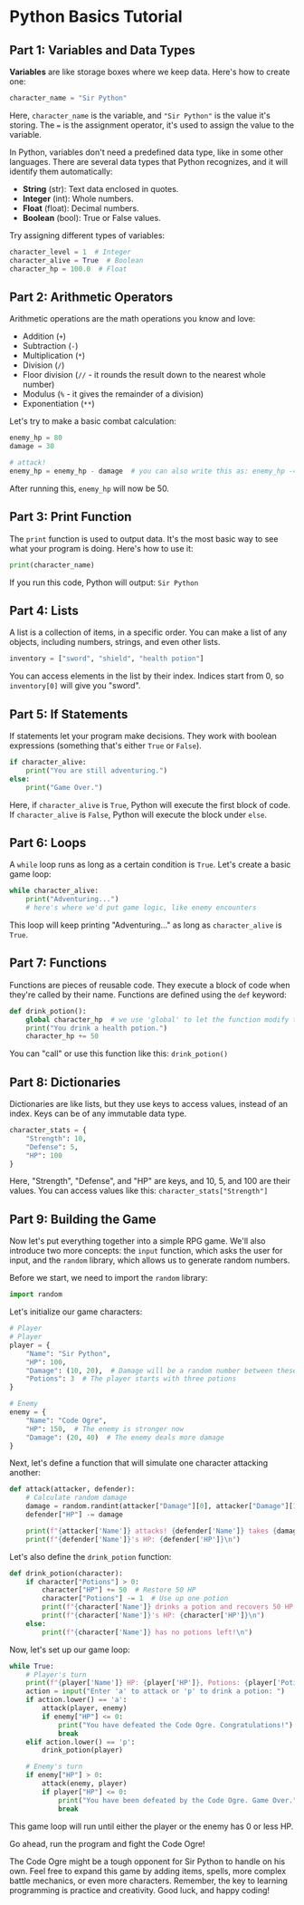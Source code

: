 # Python Basics Tutorial

## Part 1: Variables and Data Types

**Variables** are like storage boxes where we keep data. Here's how to create one:

```python
character_name = "Sir Python"
```
Here, `character_name` is the variable, and `"Sir Python"` is the value it's storing. The `=` is the assignment operator, it's used to assign the value to the variable.

In Python, variables don't need a predefined data type, like in some other languages. There are several data types that Python recognizes, and it will identify them automatically:

- **String** (str): Text data enclosed in quotes.
- **Integer** (int): Whole numbers.
- **Float** (float): Decimal numbers.
- **Boolean** (bool): True or False values.

Try assigning different types of variables:

```python
character_level = 1  # Integer
character_alive = True  # Boolean
character_hp = 100.0  # Float
```

## Part 2: Arithmetic Operators

Arithmetic operations are the math operations you know and love:

- Addition (`+`)
- Subtraction (`-`)
- Multiplication (`*`)
- Division (`/`)
- Floor division (`//` - it rounds the result down to the nearest whole number)
- Modulus (`%` - it gives the remainder of a division)
- Exponentiation (`**`)

Let's try to make a basic combat calculation:

```python
enemy_hp = 80
damage = 30

# attack!
enemy_hp = enemy_hp - damage  # you can also write this as: enemy_hp -= damage
```

After running this, `enemy_hp` will now be 50.

## Part 3: Print Function

The `print` function is used to output data. It's the most basic way to see what your program is doing. Here's how to use it:

```python
print(character_name)
```

If you run this code, Python will output: `Sir Python`

## Part 4: Lists

A list is a collection of items, in a specific order. You can make a list of any objects, including numbers, strings, and even other lists.

```python
inventory = ["sword", "shield", "health potion"]
```

You can access elements in the list by their index. Indices start from 0, so `inventory[0]` will give you "sword".

## Part 5: If Statements

If statements let your program make decisions. They work with boolean expressions (something that's either `True` or `False`).

```python
if character_alive:
    print("You are still adventuring.")
else:
    print("Game Over.")
```

Here, if `character_alive` is `True`, Python will execute the first block of code. If `character_alive` is `False`, Python will execute the block under `else`.

## Part 6: Loops

A `while` loop runs as long as a certain condition is `True`. Let's create a basic game loop:

```python
while character_alive:
    print("Adventuring...")
    # here's where we'd put game logic, like enemy encounters
```

This loop will keep printing "Adventuring..." as long as `character_alive` is `True`.

## Part 7: Functions

Functions are pieces of reusable code. They execute a block of code when they're called by their name. Functions are defined using the `def` keyword:

```python
def drink_potion():
    global character_hp  # we use 'global' to let the function modify this variable
    print("You drink a health potion.")
    character_hp += 50
```

You can "call" or use this function like this: `drink_potion()`

## Part 8: Dictionaries

Dictionaries are like lists, but they use keys to access values, instead of an index. Keys can be of any immutable data type.

```python
character_stats = {
    "Strength": 10,
    "Defense": 5,
    "HP": 100
}
```

Here, "Strength", "Defense", and "HP" are keys, and 10, 5, and 100 are their values. You can access values like this: `character_stats["Strength"]`

## Part 9: Building the Game

Now let's put everything together into a simple RPG game. We'll also introduce two more concepts: the `input` function, which asks the user for input, and the `random` library, which allows us to generate random numbers.

Before we start, we need to import the `random` library:

```python
import random
```

Let's initialize our game characters:

```python
# Player
# Player
player = {
    "Name": "Sir Python",
    "HP": 100,
    "Damage": (10, 20),  # Damage will be a random number between these two
    "Potions": 3  # The player starts with three potions
}

# Enemy
enemy = {
    "Name": "Code Ogre",
    "HP": 150,  # The enemy is stronger now
    "Damage": (20, 40)  # The enemy deals more damage
}
```

Next, let's define a function that will simulate one character attacking another:

```python
def attack(attacker, defender):
    # Calculate random damage
    damage = random.randint(attacker["Damage"][0], attacker["Damage"][1])
    defender["HP"] -= damage

    print(f"{attacker['Name']} attacks! {defender['Name']} takes {damage} damage.")
    print(f"{defender['Name']}'s HP: {defender['HP']}\n")
```

Let's also define the `drink_potion` function:

```python
def drink_potion(character):
    if character["Potions"] > 0:
        character["HP"] += 50  # Restore 50 HP
        character["Potions"] -= 1  # Use up one potion
        print(f"{character['Name']} drinks a potion and recovers 50 HP.")
        print(f"{character['Name']}'s HP: {character['HP']}\n")
    else:
        print(f"{character['Name']} has no potions left!\n")
```

Now, let's set up our game loop:

```python
while True:
    # Player's turn
    print(f"{player['Name']} HP: {player['HP']}, Potions: {player['Potions']}")
    action = input("Enter 'a' to attack or 'p' to drink a potion: ")
    if action.lower() == 'a':
        attack(player, enemy)
        if enemy["HP"] <= 0:
            print("You have defeated the Code Ogre. Congratulations!")
            break
    elif action.lower() == 'p':
        drink_potion(player)

    # Enemy's turn
    if enemy["HP"] > 0:
        attack(enemy, player)
        if player["HP"] <= 0:
            print("You have been defeated by the Code Ogre. Game Over.")
            break
```

This game loop will run until either the player or the enemy has 0 or less HP.

Go ahead, run the program and fight the Code Ogre! 

The Code Ogre might be a tough opponent for Sir Python to handle on his own. Feel free to expand this game by adding items, spells, more complex battle mechanics, or even more characters. Remember, the key to learning programming is practice and creativity. Good luck, and happy coding!
